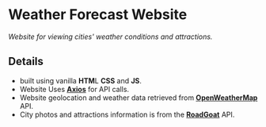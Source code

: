 # Weather Forecast Website
_Website for viewing cities' weather conditions and attractions._

## Details

* built using vanilla **HTM**L **CSS** and **JS**.
* Website Uses **[Axios](https://axios-http.com/docs/intro)** for API calls.
*	Website geolocation and weather data retrieved from **[OpenWeatherMap](https://openweathermap.org/api)** API.
*	City photos and attractions information is from the **[RoadGoat](https://developer.roadgoat.com/#introduction)** API.

